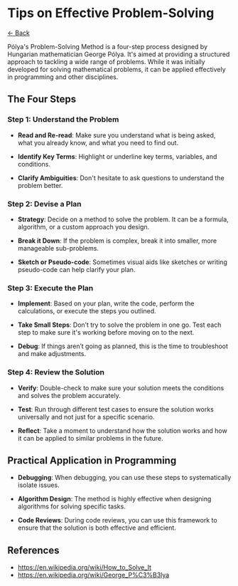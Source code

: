 # Tips on Effective Problem-Solving

[<- Back](../README.md)

Pólya's Problem-Solving Method is a four-step process designed by Hungarian
mathematician George Pólya. It's aimed at providing a structured approach to
tackling a wide range of problems. While it was initially developed for 
solving mathematical problems, it can be applied effectively in programming 
and other disciplines.

## The Four Steps

### Step 1: Understand the Problem

- **Read and Re-read**: Make sure you understand what is being asked, what 
    you already know, and what you need to find out.

- **Identify Key Terms**: Highlight or underline key terms, variables, and 
    conditions.

- **Clarify Ambiguities**: Don't hesitate to ask questions to understand the 
    problem better.

### Step 2: Devise a Plan

- **Strategy**: Decide on a method to solve the problem. It can be a 
    formula, algorithm, or a custom approach you design.

- **Break it Down**: If the problem is complex, break it into smaller, more 
    manageable sub-problems.

- **Sketch or Pseudo-code**: Sometimes visual aids like sketches or writing 
    pseudo-code can help clarify your plan.

### Step 3: Execute the Plan

- **Implement**: Based on your plan, write the code, perform the 
    calculations, or execute the steps you outlined.

- **Take Small Steps**: Don’t try to solve the problem in one go. Test each 
    step to make sure it's working before moving on to the next.

- **Debug**: If things aren’t going as planned, this is the time to 
    troubleshoot and make adjustments.

### Step 4: Review the Solution

- **Verify**: Double-check to make sure your solution meets the conditions 
    and solves the problem accurately.

- **Test**: Run through different test cases to ensure the solution works 
    universally and not just for a specific scenario.

- **Reflect**: Take a moment to understand how the solution works and how it 
    can be applied to similar problems in the future.

## Practical Application in Programming

- **Debugging**: When debugging, you can use these steps to systematically 
    isolate issues.

- **Algorithm Design**: The method is highly effective when designing 
    algorithms for solving specific tasks.

- **Code Reviews**: During code reviews, you can use this framework to 
    ensure that the solution is both effective and efficient.

## References

- https://en.wikipedia.org/wiki/How_to_Solve_It
- https://en.wikipedia.org/wiki/George_P%C3%B3lya
